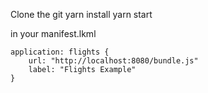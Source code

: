 Clone the git
yarn install 
yarn start

in your manifest.lkml

```
application: flights {
    url: "http://localhost:8080/bundle.js"
    label: "Flights Example"
}
```
